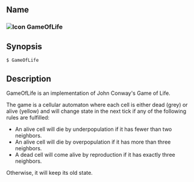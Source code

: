 ## Name

### ![Icon](/res/icons/16x16/app-gameoflife.png) GameOfLife

## Synopsis

```**sh
$ GameOfLife
```

## Description

GameOfLife is an implementation of John Conway's Game of Life.

The game is a cellular automaton where each cell is either dead (grey) or alive (yellow) and will change state in the next tick if any of the following rules are fulfilled:

* An alive cell will die by underpopulation if it has fewer than two neighbors.
* An alive cell will die by overpopulation if it has more than three neighbors.
* A dead cell will come alive by reproduction if it has exactly three neighbors.

Otherwise, it will keep its old state.

